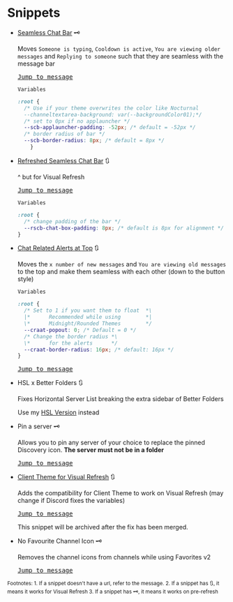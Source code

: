 # Snippets

- [Seamless Chat Bar](https://nspc911.github.io/themes/vencord/SeamlessChatBar.theme.css) 🗝

  Moves `Someone is typing`, `Cooldown is active`, `You are viewing older messages` and `Replying to someone` such that they are seamless with the message bar

  [<kbd>Jump to message</kbd>](https://discord.com/channels/1015060230222131221/1028106818368589824/1322496323202715689)

  `Variables`

	```css
	:root {
	  /* Use if your theme overwrites the color like Nocturnal
	  --channeltextarea-background: var(--backgroundColor01);*/
	  /* set to 0px if no applauncher */
	  --scb-applauncher-padding: -52px; /* default = -52px */
	  /* border radius of bar */
	  --scb-border-radius: 8px; /* default = 8px */
		}
	```

- [Refreshed Seamless Chat Bar](https://nspc911.github.io/themes/vencord/RefreshedSeamlessChatBar.theme.css) 🔃

  ^ but for Visual Refresh

  [<kbd>Jump to message</kbd>](https://discord.com/channels/1015060230222131221/1028106818368589824/1354738654148427786)

  `Variables`

    ```css
	:root {
	  /* change padding of the bar */
	  --rscb-chat-box-padding: 8px; /* default is 8px for alignment */
	}
	```

- [Chat Related Alerts at Top](https://nspc911.github.io/themes/vencord/ChatRelatedAlertsAtTop.theme.css) 🔃

  Moves the `x number of new messages` and `You are viewing old messages` to the top and make them seamless with each other (down to the button style)

  `Variables`

    ```css
	:root {
	  /* Set to 1 if you want them to float  *\
	  |*      Recommended while using        *|
	  \*      Midnight/Rounded Themes        */
      --craat-popout: 0; /* Default = 0 */
	  /* Change the border radius *\
	  \*      for the alerts      */
      --craat-border-radius: 16px; /* default: 16px */
	}
    ```

  [<kbd>Jump to message</kbd>]()

- HSL x Better Folders 🔃

  Fixes Horizontal Server List breaking the extra sidebar of Better Folders

  Use my [HSL Version](https://nspc911.github.io/themes/vencord/HorizontalServerList.theme.css) instead

- Pin a server 🗝

  Allows you to pin any server of your choice to replace the pinned Discovery icon. **The server must not be in a folder**

  [<kbd>Jump to message</kbd>](https://discord.com/channels/1015060230222131221/1028106818368589824/1327967783778254868)

- [Client Theme for Visual Refresh](https://nspc911.github.io/themes/vencord/VisualRefreshClientTheme.theme.css) 🔃

  Adds the compatibility for Client Theme to work on Visual Refresh (may change if Discord fixes the variables)

  [<kbd>Jump to message</kbd>](https://discord.com/channels/1015060230222131221/1028106818368589824/1331976527545368646)

  This snippet will be archived after the fix has been merged.

- No Favourite Channel Icon 🗝

  Removes the channel icons from channels while using Favorites v2

  [<kbd>Jump to message</kbd>](https://discord.com/channels/1015060230222131221/1028106818368589824/1337032719602946079)

<sub>
Footnotes:
1. If a snippet doesn't have a url, refer to the message.
2. If a snippet has <kbd>🔃</kbd>, it means it works for Visual Refresh
3. If a snippet has <kbd>🗝️</kbd>, it means it works on pre-refresh
<sub>
